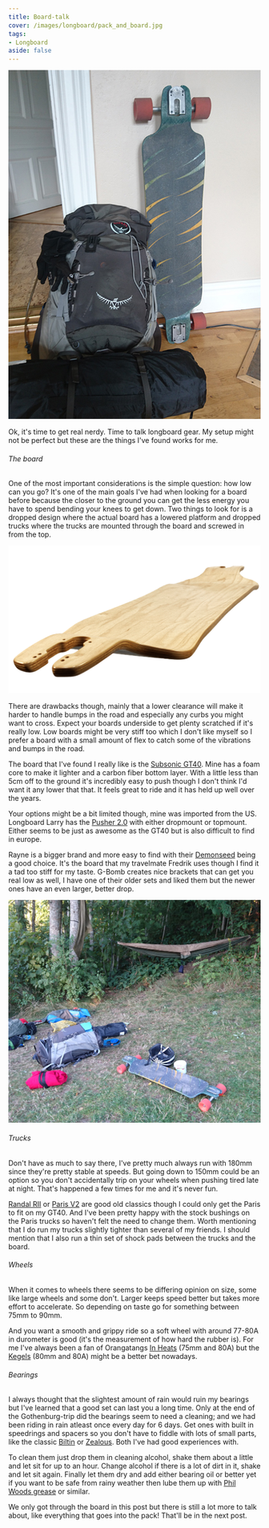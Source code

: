 ```yaml
---
title: Board-talk
cover: /images/longboard/pack_and_board.jpg
tags:
- Longboard
aside: false
---
```


[![noBorderImage](/images/longboard/pack_and_board.jpg)](/images/longboard/pack_and_board.jpg)

Ok, it's time to get real nerdy. Time to talk longboard gear. My setup might not be perfect but these are the things I've found works for me.

###### The board
One of the most important considerations is the simple question: how low can you go? It's one of the main goals I've had when looking for a board before because the closer to the ground you can get the less energy you have to spend bending your knees to get down. Two things to look for is a dropped design where the actual board has a lowered platform and dropped trucks where the trucks are mounted through the board and screwed in from the top.

[![noBorderImage](/images/longboard/subsonic_gt40.png)](/images/longboard/subsonic_gt40.png)

There are drawbacks though, mainly that a lower clearance will make it harder to handle bumps in the road and especially any curbs you might want to cross. Expect your boards underside to get plenty scratched if it's really low. Low boards might be very stiff too which I don't like myself so I prefer a board with a small amount of flex to catch some of the vibrations and bumps in the road.

The board that I've found I really like is the [Subsonic GT40](https://www.subsonicskateboards.com/products/custom-gt40). Mine has a foam core to make it lighter and a carbon fiber bottom layer. With a little less than 5cm off to the ground it's incredibly easy to push though I don't think I'd want it any lower that that. It feels great to ride and it has held up well over the years.

Your options might be a bit limited though, mine was imported from the US. Longboard Larry has the [Pusher 2.0](https://www.sickboards.nl/en/longboards/1569-longboard-larry-pusher-20-deck-only.html) with either dropmount or topmount. Either seems to be just as awesome as the GT40 but is also difficult to find in europe.

Rayne is a bigger brand and more easy to find with their [Demonseed](https://rayne.com/shop/drop-through-freeride-longboards/demonseed-42-wave-camo) being a good choice. It's the board that my travelmate Fredrik uses though I find it a tad too stiff for my taste. G-Bomb creates nice brackets that can get you real low as well, I have one of their older sets and liked them but the newer ones have an even larger, better drop.

[![noBorderImage](/images/longboard/camping_1.jpg)](/images/longboard/camping_1.jpg)
###### Trucks
Don't have as much to say there, I've pretty much always run with 180mm since they're pretty stable at speeds. But going down to 150mm could be an option so you don't accidentally trip on your wheels when pushing tired late at night. That's happened a few times for me and it's never fun.

[Randal RII](http://randal.com/trucks/rii/) or [Paris V2](https://shop.paristruckco.com/collections/trucks/products/180mm-50-raw) are good old classics though I could only get the Paris to fit on my GT40. And I've been pretty happy with the stock bushings on the Paris trucks so haven't felt the need to change them. Worth mentioning that I do run my trucks slightly tighter than several of my friends. I should mention that I also run a thin set of shock pads between the trucks and the board.

###### Wheels
When it comes to wheels there seems to be differing opinion on size, some like large wheels and some don't. Larger keeps speed better but takes more effort to accelerate. So depending on taste go for something between 75mm to 90mm.

And you want a smooth and grippy ride so a soft wheel with around 77-80A in durometer is good (it's the measurement of how hard the rubber is). For me I've always been a fan of Orangatangs [In Heats](https://loadedboards.com/in-heat-75mm) (75mm and 80A) but the [Kegels](https://orangatangwheels.com/kegel-80mm) (80mm and 80A) might be a better bet nowadays.

###### Bearings
I always thought that the slightest amount of rain would ruin my bearings but I've learned that a good set can last you a long time. Only at the end of the Gothenburg-trip did the bearings seem to need a cleaning; and we had been riding in rain atleast once every day for 6 days. Get ones with built in speedrings and spacers so you don't have to fiddle with lots of small parts, like the classic [Biltin](http://www.abec11.com/products/biltin) or [Zealous](https://zealousdownhill.com/product/classic-zealous-bearings/). Both I've had good experiences with.

To clean them just drop them in cleaning alcohol, shake them about a little and let sit for up to an hour. Change alcohol if there is a lot of dirt in it, shake and let sit again. Finally let them dry and add either bearing oil or better yet if you want to be safe from rainy weather then lube them up with [Phil Woods grease](http://www.philwood.com/products/gohc/oilngrease.php) or similar.

We only got through the board in this post but there is still a lot more to talk about, like everything that goes into the pack! That'll be in the next post.